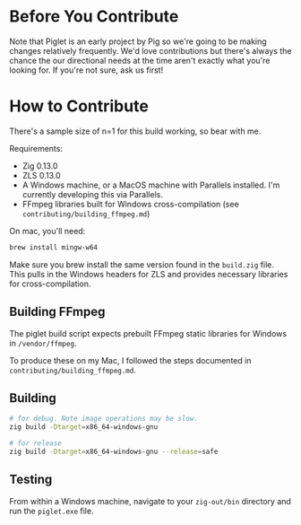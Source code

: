 # Before You Contribute

Note that Piglet is an early project by Pig so we're going to be making changes relatively frequently. We'd love contributions but there's always the chance the our directional needs at the time aren't exactly what you're looking for. If you're not sure, ask us first!

# How to Contribute

There's a sample size of n=1 for this build working, so bear with me.

Requirements:
- Zig 0.13.0
- ZLS 0.13.0
- A Windows machine, or a MacOS machine with Parallels installed. I'm currently developing this via Parallels.
- FFmpeg libraries built for Windows cross-compilation (see `contributing/building_ffmpeg.md`)

On mac, you'll need:
```bash
brew install mingw-w64
```
Make sure you brew install the same version found in the `build.zig` file.
This pulls in the Windows headers for ZLS and provides necessary libraries for cross-compilation.

## Building FFmpeg
The piglet build script expects prebuilt FFmpeg static libraries for Windows in `/vendor/ffmpeg`.

To produce these on my Mac, I followed the steps documented in `contributing/building_ffmpeg.md`.

## Building
```bash
# for debug. Note image operations may be slow.
zig build -Dtarget=x86_64-windows-gnu

# for release
zig build -Dtarget=x86_64-windows-gnu --release=safe
```

## Testing
From within a Windows machine, navigate to your `zig-out/bin` directory and run the `piglet.exe` file.